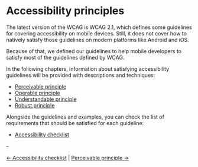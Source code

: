 # Accessibility principles

The latest version of the WCAG is WCAG 2.1, which defines some guidelines for covering accessibility on mobile devices. Still, it does not cover how to natively satisfy those guidelines on modern platforms like Android and iOS.

Because of that, we defined our guidelines to help mobile developers to satisfy most of the guidelines defined by WCAG.

In the following chapters, information about satisfying accessibility guidelines will be provided with descriptions and techniques:

* [Perceivable principle](principles/perceivable_principle.md)
* [Operable principle](principles/operable_principle.md)
* [Understandable principle](principles/understandable_principle.md)
* [Robust principle](principles/robust_principle.md)

Alongside the guidelines and examples, you can check the list of requirements that should be satisfied for each guideline:

* [Accessibility checklist](accessibility_checklist.md)

⎯

[← Accessibility checklist](accessibility_checklist.md) | [Perceivable principle →](principles/perceivable_principle.md)
